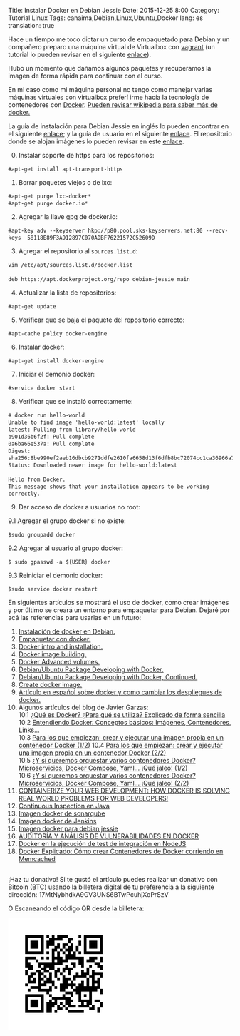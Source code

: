 Title: Instalar Docker en Debian Jessie
Date: 2015-12-25 8:00
Category: Tutorial Linux
Tags: canaima,Debian,Linux,Ubuntu,Docker
lang: es
translation: true

Hace un tiempo me toco dictar un curso de empaquetado para Debian y un compañero preparo una máquina virtual de Virtualbox con [vagrant](https://www.vagrantup.com/) (un tutorial lo pueden revisar en el siguiente [enlace](https://styde.net/como-crear-un-entorno-de-desarrollo-virtual-con-vagrant/)).

Hubo un momento que dañamos algunos paquetes y recuperamos la imagen de forma rápida para continuar con el curso.

En mi caso como mi máquina personal no tengo como manejar varias máquinas virtuales con virtualbox preferí irme hacía la tecnología de contenedores con [Docker](https://www.docker.com/). [Pueden revisar wikipedia para saber más de docker.](https://es.wikipedia.org/wiki/Docker_(software))

La guía de instalación para Debian Jessie en inglés lo pueden encontrar en el siguiente [enlace](https://docs.docker.com/config/daemon/); y la guía de usuario en el siguiente [enlace](https://docs.docker.com/config/daemon/). El repositorio donde se alojan imágenes lo pueden revisar en este [enlace](https://hub.docker.com/).

0. Instalar soporte de https para los repositorios:
```
#apt-get install apt-transport-https
```
1. Borrar paquetes viejos o de lxc:
```
#apt-get purge lxc-docker*
#apt-get purge docker.io*
```
2. Agregar la llave gpg de docker.io:
```
#apt-key adv --keyserver hkp://p80.pool.sks-keyservers.net:80 --recv-keys  58118E89F3A912897C070ADBF76221572C52609D
```
3. Agregar el repositorio al `sources.list.d`:
```
vim /etc/apt/sources.list.d/docker.list

deb https://apt.dockerproject.org/repo debian-jessie main

```
4. Actualizar la lista de repositorios:
```
#apt-get update
```
5. Verificar que se baja el paquete del repositorio correcto:
```
#apt-cache policy docker-engine
```
6. Instalar docker:
```
#apt-get install docker-engine
```
7. Iniciar el demonio docker:
```
#service docker start
```
8. Verificar que se instaló correctamente:
```
# docker run hello-world
Unable to find image 'hello-world:latest' locally
latest: Pulling from library/hello-world
b901d36b6f2f: Pull complete
0a6ba66e537a: Pull complete
Digest: sha256:8be990ef2aeb16dbcb9271ddfe2610fa6658d13f6dfb8bc72074cc1ca36966a7
Status: Downloaded newer image for hello-world:latest

Hello from Docker.
This message shows that your installation appears to be working correctly.
```
9. Dar acceso de docker a usuarios no root:

9.1 Agregar el grupo docker si no existe:
```
$sudo groupadd docker
```
9.2 Agregar al usuario al grupo docker:
```
$ sudo gpasswd -a ${USER} docker
```
9.3 Reiniciar el demonio docker:
```
$sudo service docker restart
```
En siguientes artículos se mostrará el uso de docker, como crear imágenes y por último se creará un entorno para empaquetar para Debian.
Dejaré por acá las referencias para usarlas en un futuro:


1. [Instalación de docker en Debian.](https://docs.docker.com/install/linux/docker-ce/debian/)    
2. [Empaquetar con docker.](https://wiki.debian.org/PackagingWithDocker?highlight=%28%28Docker%29%29)  
3. [Docker intro and installation.](https://wiki.debian.org/PackagingWithDocker?highlight=%28%28Docker%29%29)  
4. [Docker image building.](https://docs.google.com/document/d/1f8iflnFSZxAU9FhoLQPEVlSKhVPXbtCaqTVPTTJb9yo/edit)  
5. [Docker Advanced volumes.](https://docs.google.com/document/d/1tgzbbc76tV82nxJCpHTSb-Y5tns8Uim8sLDExy12e5k/edit)  
6. [Debian/Ubuntu Package Developing with Docker.](https://sfxpt.wordpress.com/2013/11/10/debianubuntu-package-developing-with-docker/)    
7. [Debian/Ubuntu Package Developing with Docker, Continued.](https://sfxpt.wordpress.com/2013/11/17/debianubuntu-package-developing-with-docker-continued/)  
8. [Create docker image.](https://wiki.debian.org/Cloud/CreateDockerImage)  
9. [Artículo en español sobre docker y como cambiar los despliegues de docker. ](https://magmax.org/blog/docker/)
10. Algunos artículos del blog de Javier Garzas:   
10.1 [¿Qué es Docker? ¿Para qué se utiliza? Explicado de forma sencilla](http://www.javiergarzas.com/2015/07/que-es-docker-sencillo.html)  
10.2 [Entendiendo Docker. Conceptos básicos: Imágenes, Contenedores, Links… ](http://www.javiergarzas.com/2015/07/entendiendo-docker.html)  
10.3 [Para los que empiezan: crear y ejecutar una imagen propia en un contenedor Docker (1/2)](http://www.javiergarzas.com/2015/11/para-los-que-empiezan-crear-y-ejecutar-una-imagen-propia-en-un-contenedor-docker-12.html)
10.4 [Para los que empiezan: crear y ejecutar una imagen propia en un contenedor Docker (2/2)](http://www.javiergarzas.com/2015/11/para-los-que-empiezan-crear-y-ejecutar-una-imagen-propia-en-un-contenedor-docker-22.html)  
10.5 [¿Y si queremos orquestar varios contenedores Docker? Microservicios, Docker Compose, Yaml… ¡Qué jaleo! (1/2)](http://www.javiergarzas.com/2015/11/y-si-queremos-orquestar-varios-contenedores-docker-microservicios-docker-compose-yaml-que-jaleo-12.html)  
10.6 [¿Y si queremos orquestar varios contenedores Docker? Microservicios, Docker Compose, Yaml… ¡Qué jaleo! (2/2)](http://www.javiergarzas.com/2015/12/y-si-queremos-orquestar-varios-contenedores-docker-microservicios-docker-compose-yaml-que-jaleo-22.html)  
11. [CONTAINERIZE YOUR WEB DEVELOPMENT: HOW DOCKER IS SOLVING REAL WORLD PROBLEMS FOR WEB DEVELOPERS!](https://usersnap.com/blog/docker-for-web-developers/?utm_source=quora&utm_medium=referral&utm_campaign=quora_docker)  
12. [Continuous Inspection en Java](https://sites.google.com/site/practicadesarrollosoft/temario/continuous-inspection/continuous-inspection-en-java)  
13. [Imagen docker de sonarqube](https://hub.docker.com/_/sonarqube/)  
14. [Imagen docker de Jenkins](https://hub.docker.com/_/jenkins/)  
15. [Imagen docker para debian jessie](https://hub.docker.com/_/debian/)  
16. [AUDITORÍA Y ANÁLISIS DE VULNERABILIDADES EN DOCKER](http://www.securitybydefault.com/2015/12/auditoria-y-analisis-de.html)  
17. [Docker en la ejecución de test de integración en NodeJS](http://abirtone.com/docker/2015/07/28/uso-de-docker-en-aplicacion-de-nodejs/)  
18. [Docker Explicado: Cómo crear Contenedores de Docker corriendo en Memcached](https://www.digitalocean.com/community/tutorials/docker-explicado-como-crear-contenedores-de-docker-corriendo-en-memcached-es)

##  ##
¡Haz tu donativo!
Si te gustó el artículo puedes realizar un donativo con Bitcoin (BTC)
usando la billetera digital de tu preferencia a la siguiente
dirección: 17MtNybhdkA9GV3UNS6BTwPcuhjXoPrSzV

O Escaneando el código QR desde la billetera:

![17MtNybhdkA9GV3UNS6BTwPcuhjXoPrSzV](./images/17MtNybhdkA9GV3UNS6BTwPcuhjXoPrSzV.png)
